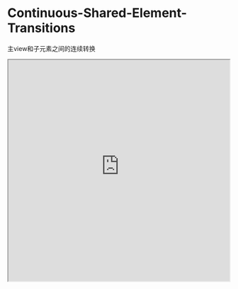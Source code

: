 # Continuous-Shared-Element-Transitions
主view和子元素之间的连续转换

<iframe height=500 width=500 src="http://oqdxnp2lc.bkt.clouddn.com/intro.gif">
1. <a href="https://github.com/google/android-transition-examples">项目原git地址</a>
2. <a href="https://android-developers.googleblog.com/2018/02/continuous-shared-element-transitions.html">具体介绍博客地址</a>

